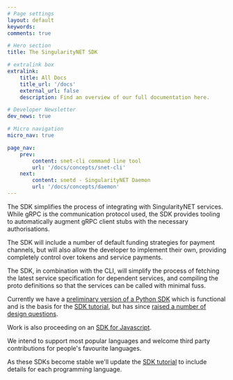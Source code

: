 ```yaml
---
# Page settings
layout: default
keywords:
comments: true

# Hero section
title: The SingularityNET SDK

# extralink box
extralink:
    title: All Docs
    title_url: '/docs'
    external_url: false
    description: Find an overview of our full documentation here.

# Developer Newsletter
dev_news: true

# Micro navigation
micro_nav: true

page_nav:
    prev:
        content: snet-cli command line tool
        url: '/docs/concepts/snet-cli'
    next:
        content: snetd - SingularityNET Daemon
        url: '/docs/concepts/daemon'
---
```


The SDK simplifies the process of integrating with SingularityNET services. While gRPC is the communication protocol used, the SDK provides tooling to automatically augment gRPC client stubs with the necessary authorisations.

The SDK will include a number of default funding strategies for payment channels, but will also allow the developer to implement their own, providing completely control over tokens and service payments.

The SDK, in combination with the CLI, will simplify the process of fetching the latest service specification for dependent services, and compiling the proto definitions so that the services can be called with minimal fuss.

Currently we have a [preliminary version of a Python SDK](https://github.com/singnet/snet-sdk-python) which is functional and is the basis for the [SDK tutorial](/tutorials/sdk), but has since [raised a number of design questions](https://github.com/singnet/snet-sdk-python/issues/16).

Work is also proceeding on an [SDK for Javascript](https://github.com/singnet/snet-sdk-js).

We intend to support most popular languages and welcome third party contributions for people's favourite languages.

As these SDKs become stable we'll update the [SDK tutorial](/tutorials/sdk) to include details for each programming language.